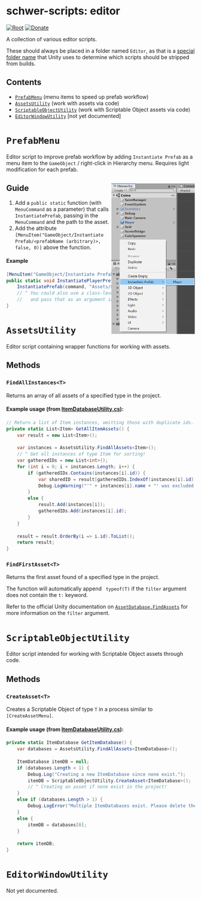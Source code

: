 # schwer-scripts: editor
[![Root](https://img.shields.io/badge/Root-schwer--scripts-0366D6.svg)](/../../) [![Donate](https://img.shields.io/badge/Donate-PayPal-brightgreen.svg)](https://www.paypal.com/donate?hosted_button_id=NYFKAS24D4MJS)

A collection of various editor scripts.

These should always be placed in a folder named `Editor`, as that is a [special folder name](https://docs.unity3d.com/Manual/SpecialFolders.html) that Unity uses to determine which scripts should be stripped from builds.

## Contents
* [`PrefabMenu`](#PrefabMenu) (menu items to speed up prefab workflow)
* [`AssetsUtility`](#AssetsUtility) (work with assets via code)
* [`ScriptableObjectUtility`](#ScriptableObjectUtility) (work with Scriptable Object assets via code)
* [`EditorWindowUtility`](#EditorWindowUtility) [not yet documented]

# `PrefabMenu`
Editor script to improve prefab workflow by adding `Instantiate Prefab` as a menu item to the `GameObject` / right-click in Hierarchy menu. Requires light modification for each prefab.
## Guide <img align="right" width="223" height="402" alt="screenshot of prefab menu in editor" src="https://github.com/itsschwer/schwer-scripts/blob/master/screen-captures/prefab_menu.png?raw=true"></img>
1. Add a `public static` function (with `MenuCommand` as a parameter) that calls `InstantiatePrefab`, passing in the `MenuCommand` and the path to the asset.
2. Add the attribute `[MenuItem("GameObject/Instantiate Prefab/<prefabName (arbitrary)>, false, 0)]` above the function.
#### Example
```csharp
[MenuItem("GameObject/Instantiate Prefab/Player", false, 0)]
public static void InstantiatePlayerPrefab(MenuCommand command) {
    InstantiatePrefab(command, "Assets/Prefabs/Player.prefab");
    // ^ You could also use a class-level string to store the path
    //   and pass that as an argument instead.
}
```

# `AssetsUtility`
Editor script containing wrapper functions for working with assets.
## Methods
### `FindAllInstances<T>`
Returns an array of all assets of a specified type in the project.
#### Example usage (from [ItemDatabaseUtility.cs](/SchwerScripts/ItemSystem/Editor/ItemDatabaseUtility.cs)):
```csharp
// Return a list of Item instances, omitting those with duplicate ids.
private static List<Item> GetAllItemAssets() {
    var result = new List<Item>();

    var instances = AssetsUtility.FindAllAssets<Item>();
    // ^ Get all instances of type Item for sorting!
    var gatheredIDs = new List<int>();
    for (int i = 0; i < instances.Length; i++) {
        if (gatheredIDs.Contains(instances[i].id)) {
            var sharedID = result[gatheredIDs.IndexOf(instances[i].id)].name;
            Debug.LogWarning("'" + instances[i].name + "' was excluded from the ItemDatabase because it shares its ID (" + instances[i].id + ") with '" + sharedID + "'.");
        }
        else {
            result.Add(instances[i]);
            gatheredIDs.Add(instances[i].id);
        }
    }

    result = result.OrderBy(i => i.id).ToList();
    return result;
}
```
### `FindFirstAsset<T>`
Returns the first asset found of a specified type in the project.

The function will automatically append ` typeof(T)` if the `filter` argument does not contain the `t:` keyword.

Refer to the official Unity documentation on [`AssetDatabase.FindAssets`](https://docs.unity3d.com/ScriptReference/AssetDatabase.FindAssets.html) for more information on the `filter` argument.

# `ScriptableObjectUtility`
Editor script intended for working with Scriptable Object assets through code.
## Methods
### `CreateAsset<T>`
Creates a Scriptable Object of type `T` in a process similar to `[CreateAssetMenu]`. 
#### Example usage (from [ItemDatabaseUtility.cs](/SchwerScripts/ItemSystem/Editor/ItemDatabaseUtility.cs)):
```csharp
private static ItemDatabase GetItemDatabase() {
    var databases = AssetsUtility.FindAllAssets<ItemDatabase>();

    ItemDatabase itemDB = null;
    if (databases.Length < 1) {
        Debug.Log("Creating a new ItemDatabase since none exist.");
        itemDB = ScriptableObjectUtility.CreateAsset<ItemDatabase>();
        // ^ Creating an asset if none exist in the project!
    }
    else if (databases.Length > 1) {
        Debug.LogError("Multiple ItemDatabases exist. Please delete the extra(s) and try again.");
    }
    else {
        itemDB = databases[0];
    }

    return itemDB;
}
```

# `EditorWindowUtility`
Not yet documented.
